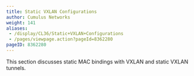 ```yaml
---
title: Static VXLAN Configurations
author: Cumulus Networks
weight: 141
aliases:
 - /display/CL36/Static+VXLAN+Configurations
 - /pages/viewpage.action?pageId=8362280
pageID: 8362280
---
```


This section discusses static MAC bindings with VXLAN and static VXLAN tunnels.
